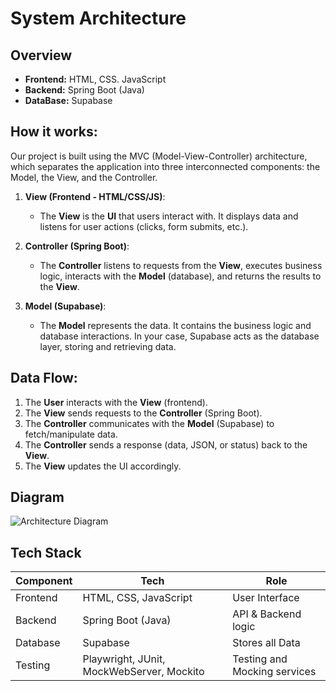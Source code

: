 # System Architecture

## Overview
- **Frontend:** HTML, CSS. JavaScript
- **Backend:** Spring Boot (Java)
- **DataBase:** Supabase

## How it works:

Our project is built using the MVC (Model-View-Controller) architecture, which separates the application into three interconnected components: the Model, the View, and the Controller.

1. **View (Frontend - HTML/CSS/JS)**:
   - The **View** is the **UI** that users interact with. It displays data and listens for user actions (clicks, form submits, etc.).

2. **Controller (Spring Boot)**:
   - The **Controller** listens to requests from the **View**, executes business logic, interacts with the **Model** (database), and returns the results to the **View**.

3. **Model (Supabase)**:
   - The **Model** represents the data. It contains the business logic and database interactions. In your case, Supabase acts as the database layer, storing and retrieving data.

## Data Flow:

1. The **User** interacts with the **View** (frontend).
2. The **View** sends requests to the **Controller** (Spring Boot).
3. The **Controller** communicates with the **Model** (Supabase) to fetch/manipulate data.
4. The **Controller** sends a response (data, JSON, or status) back to the **View**.
5. The **View** updates the UI accordingly.

## Diagram
![Architecture Diagram](https://github.com/user-attachments/assets/262b9191-3d3f-4274-ab09-21155a0a0b1d)

## Tech Stack
| Component   | Tech                | Role                        |
|-------------|---------------------|-----------------------------|
| Frontend    | HTML, CSS, JavaScript  | User Interface              |
| Backend     | Spring Boot (Java)  | API & Backend logic        |
| Database    | Supabase            | Stores all Data             |
| Testing    | Playwright, JUnit, MockWebServer, Mockito | 	Testing and Mocking services |
